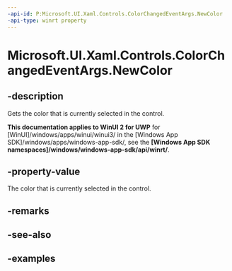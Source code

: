 ```yaml
---
-api-id: P:Microsoft.UI.Xaml.Controls.ColorChangedEventArgs.NewColor
-api-type: winrt property
---
```

<!-- Property syntax.
public Color NewColor { get; }
-->

# Microsoft.UI.Xaml.Controls.ColorChangedEventArgs.NewColor


## -description

Gets the color that is currently selected in the control.


**This documentation applies to WinUI 2 for UWP** for [WinUI]/windows/apps/winui/winui3/ in the [Windows App SDK]/windows/apps/windows-app-sdk/, see the **[Windows App SDK namespaces]/windows/windows-app-sdk/api/winrt/**.

## -property-value

The color that is currently selected in the control.


## -remarks


## -see-also


## -examples


